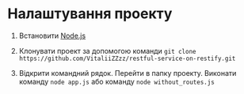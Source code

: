 # Налаштування проекту

1) Встановити [Node.js](https://nodejs.org/uk/)

2) Клонувати проект за допомогою команди ```git clone https://github.com/VitaliiZZzz/restful-service-on-restify.git```

3) Відкрити командний рядок. Перейти в папку проекту. Виконати команду ```node app.js``` або команду ```node without_routes.js```
